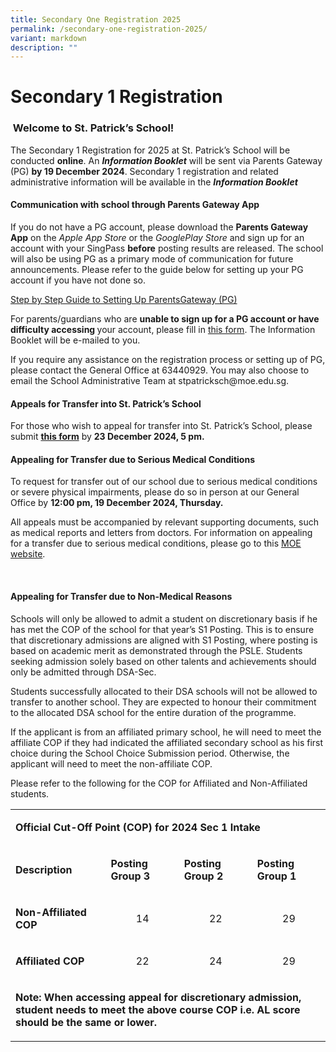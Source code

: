 ```yaml
---
title: Secondary One Registration 2025
permalink: /secondary-one-registration-2025/
variant: markdown
description: ""
---
```

<h1>Secondary 1 Registration</h1>
<h3>&nbsp;Welcome to St. Patrick’s School!</h3>
<p></p>
<p></p>
<p>The Secondary 1 Registration for 2025 at St. Patrick’s School will be
conducted <strong>online</strong>. An <strong><em>Information Booklet</em></strong> will
be sent via Parents Gateway (PG) <strong>by 19 December 2024</strong>. Secondary
1 registration and related administrative information will be available
in the <strong><em>Information Booklet</em></strong>
</p>
<p></p>
<h4><strong>Communication with school through Parents Gateway App</strong></h4>
<p>If you do not have a PG account, please download the <strong>Parents Gateway App</strong> on
the <em>Apple App Store</em> or the <em>GooglePlay Store</em> and sign up for
an account with your SingPass <strong>before</strong> posting results are
released. The school will also be using PG as a primary mode of communication
for future announcements. Please refer to the guide below for setting up
your PG account if you have not done so.</p>
<p><a href="https://drive.google.com/file/d/19xyg6XwqnkFEUP-0aDsLW7V61DqyrJfn/view?usp=share_link" rel="noopener noreferrer nofollow" target="_blank">Step by Step Guide to Setting Up ParentsGateway (PG)</a>
</p>
<p></p>
<p>For parents/guardians who are <strong>unable to sign up for a PG account or have difficulty accessing </strong>your
account, please fill in <a href="https://form.gov.sg/652376b2bbec81001300f4c6" rel="noopener noreferrer nofollow" target="_blank">this form</a>. The
Information Booklet will be e-mailed to you.</p>
<p></p>
<p>If you require any assistance on the registration process or setting up
of PG, please contact the General Office at 63440929. You may also choose
to email the School Administrative Team at <a rel="noopener noreferrer nofollow" target="_blank">stpatricksch@moe.edu.sg</a>.</p>
<p></p>
<h4><strong>Appeals for Transfer into St. Patrick’s School</strong></h4>
<p>For those who wish to appeal for transfer into St. Patrick’s School, please
submit <strong><a href="https://form.gov.sg/652377b7074ea80012e2cbb0" rel="noopener noreferrer nofollow" target="_blank">this form</a></strong> by <strong>23 December 2024, 5 pm.</strong>
</p>
<p></p>
<h4><strong>Appealing for Transfer due to Serious Medical Conditions</strong></h4>
<p>To request for transfer out of our school due to serious medical conditions
or severe physical impairments, please do so in person at our General Office
by <strong>12:00 pm, 19 December 2024, Thursday.</strong>
</p>
<p></p>
<p>All appeals must be accompanied by relevant supporting documents, such
as medical reports and letters from doctors. For information on appealing
for a transfer due to serious medical conditions, please go to this <a href="https://www.moe.gov.sg/secondary/s1-posting/results/appeal-for-school-transfer/" rel="noopener noreferrer nofollow" target="_blank">MOE website</a>.</p>
<p><strong>&nbsp;</strong></p>
<p></p>
<h4><strong>Appealing for Transfer due to Non-Medical Reasons</strong></h4>
<p>Schools will only be allowed to admit a student on discretionary basis
if he has met the COP of the school for that year’s S1 Posting. This is
to ensure that discretionary admissions are aligned with S1 Posting, where
posting is based on academic merit as demonstrated through the PSLE. Students
seeking admission solely based on other talents and achievements should
only be admitted through DSA-Sec.</p>
<p></p>
<p>Students successfully allocated to their DSA schools will not be allowed
to transfer to another school. They are expected to honour their commitment
to the allocated DSA school for the entire duration of the programme.</p>
<p></p>
<p>If the applicant is from an affiliated primary school, he will need to
meet the affiliate COP if they had indicated the affiliated secondary school
as his first choice during the School Choice Submission period. Otherwise,
the applicant will need to meet the non-affiliate COP.</p>
<p></p>
<p>Please refer to the following for the COP for Affiliated and Non-Affiliated
students.</p>
<table style="minWidth: 100px">
<colgroup>
<col>
<col>
<col>
<col>
</colgroup>
<tbody>
<tr>
<td rowspan="1" colspan="4">
<p><strong>Official Cut-Off Point (COP) for 2024 Sec 1 Intake</strong>
</p>
</td>
</tr>
<tr>
<td rowspan="1" colspan="1">
<p><strong>Description</strong>
</p>
</td>
<td rowspan="1" colspan="1">
<p><strong>Posting Group 3</strong>
</p>
</td>
<td rowspan="1" colspan="1">
<p><strong>Posting Group 2</strong>
</p>
</td>
<td rowspan="1" colspan="1">
<p><strong>Posting Group 1</strong>
</p>
</td>
</tr>
<tr>
<td rowspan="1" colspan="1">
<p><strong>Non-Affiliated COP</strong>
</p>
</td>
<td align="center" rowspan="1" colspan="1">
	<p>14</p>
</td>
<td align="center" rowspan="1" colspan="1">
<p>22</p>
</td>
<td align="center" rowspan="1" colspan="1">
<p>29</p>
</td>
</tr>
<tr>
<td rowspan="1" colspan="1">
<p><strong>Affiliated COP</strong>
</p>
</td>
<td align="center" rowspan="1" colspan="1">
<p>22</p>
</td>
<td align="center" rowspan="1" colspan="1">
<p>24</p>
</td>
<td align="center" rowspan="1" colspan="1">
<p>29</p>
</td>
</tr>
<tr>
<td rowspan="1" colspan="4">
<p><strong>Note: When accessing appeal for discretionary admission, student needs to meet the above course COP i.e. AL score should be the same or lower.</strong>
</p>
</td>
</tr>
</tbody>
</table>
<p>&nbsp;</p>
<p>&nbsp;</p>
<p>
<br>
</p>
<p>&nbsp;</p>
<p>&nbsp;</p>